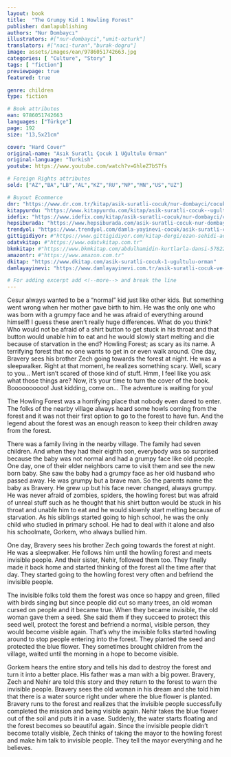 ```yaml
---
layout: book
title:  "The Grumpy Kid 1 Howling Forest"
publisher: damlapublishing
authors: "Nur Dombaycı"
illustrators: #["nur-dombayci","umit-ozturk"]
translators: #["naci-turan","burak-dogru"]
image: assets/images/ean/9786051742663.jpg
categories: [ "Culture", "Story" ]
tags: [ "fiction"]
previewpage: true
featured: true

genre: children
type: fiction

# Book attributes
ean: 9786051742663
languages: ["Türkçe"]
page: 192
size: "13,5x21cm"

cover: "Hard Cover"
original-name: "Asık Suratlı Çocuk 1 Uğultulu Orman"
original-language: "Turkish"
youtube: https://www.youtube.com/watch?v=GhleZ7bS7fs

# Foreign Rights attributes
sold: ["AZ","BA","LB","AL","KZ","RU","NP","MN","US","UZ"]

# Buyout Ecommerce
dnr: "https://www.dr.com.tr/kitap/asik-suratli-cocuk/nur-dombayci/cocuk-ve-genclik/genclik-10-yas/roman-oyku/urunno=0000000723980"
kitapyurdu: "https://www.kitapyurdu.com/kitap/asik-suratli-cocuk--ugultulu-orman/495662.html&filter_name=As%C4%B1k+Suratl%C4%B1+%C3%87ocuk"
idefix: "https://www.idefix.com/kitap/asik-suratli-cocuk/nur-dombayci/cocuk-ve-genclik/genclik-10-yas/roman-oyku/urunno=0000000723980"
hepsiburada: "https://www.hepsiburada.com/asik-suratli-cocuk-nur-dombayci-p-HBV000002J0RS"
trendyol: "https://www.trendyol.com/damla-yayinevi-cocuk/asik-suratli-cocuk-ugultulu-orman-p-3320525"
gittigidiyor: #"https://www.gittigidiyor.com/kitap-dergi/ezan-sehidi-adnan-menderes_pdp_732728793"
odatvkitap: #"https://www.odatvkitap.com.tr"
bkmkitap: #"https://www.bkmkitap.com/abdulhamidin-kurtlarla-dansi-578226"
amazontr: #"https://www.amazon.com.tr"
dkitap: "https://www.dkitap.com/asik-suratli-cocuk-1-ugultulu-orman"
damlayayinevi: "https://www.damlayayinevi.com.tr/asik-suratli-cocuk-ve-onu-etkilemeyen-siradisi-olaylar-1-ugultulu-orman"

# For adding excerpt add <!--more--> and break the line
---
```

Cesur always wanted to be a “normal” kid just like other kids.
But something went wrong when her mother gave birth to him. He
was the only one who was born with a grumpy face and he was
afraid of everything around himself! I guess these aren’t really huge
differences. What do you think? Who would not be afraid of a shirt
button to get stuck in his throat and that button would unable him to
eat and he would slowly start melting and die because of starvation
in the end?
Howling Forest; as scary as its name. A terrifying forest that no one
wants to get in or even walk around. One day, Bravery sees his brother
Zech going towards the forest at night. He was a sleepwalker. Right at
that moment, he realizes something scary. Well, scary to you… Mert
isn’t scared of those kind of stuff. Hmm, I feel like you ask what those
things are? Now, it’s your time to turn the cover of the book.
Boooooooooo!
Just kidding, come on…
The adventure is waiting for you!

The Howling Forest was a horrifying place that nobody even dared to enter. The folks of the nearby
village always heard some howls coming from the forest and it was not their first option to go to the forest to
have fun. And the legend about the forest was an enough reason to keep their children away from the forest.

There was a family living in the nearby village. The family had seven children. And when they had their
eighth son, everybody was so surprised because the baby was not normal and had a grumpy face like old
people. One day, one of their elder neighbors came to visit them and see the new born baby. She saw the baby
had a grumpy face as her old husband who passed away. He was grumpy but a brave man. So the parents
name the baby as Bravery. He grew up but his face never changed, always grumpy. He was never afraid of
zombies, spiders, the howling forest but was afraid of unreal stuff such as he thought that his shirt button
would be stuck in his throat and unable him to eat and he would slownly start melting because of starvation.
As his siblings started going to high school, he was the only child who studied in primary school. He had
to deal with it alone and also his schoolmate, Gorkem, who always bullied him.

One day, Bravery sees his brother Zech going towards the forest at night. He was a sleepwalker. He
follows him until the howling forest and meets invisible people. And their sister, Nehir, followed them too.
They finally made it back home and started thinking of the forest all the time after that day. They started
going to the howling forest very often and befriend the invisible people.

The invisible folks told them the forest was once so happy and green, filled with birds singing but since
people did cut so many trees, an old woman cursed on people and it became true. When they became
invisible, the old woman gave them a seed. She said them if they succeed to protect this seed well, protect
the forest and befriend a normal, visible person, they would become visible again. That’s why the invisible
folks started howling around to stop people entering into the forest. They planted the seed and protected the
blue flower. They sometimes brought children from the village, waited until the morning in a hope to become
visible.

Gorkem hears the entire story and tells his dad to destroy the forest and turn it into a better place. His
father was a man with a big power. Bravery, Zech and Nehir are told this story and they return to the forest
to warn the invisible people.
Bravery sees the old woman in his dream and she told him that there is a water source right under where
the blue flower is planted. Bravery runs to the forest and realizes that the invisible people successfully
completed the mission and being visible again. Nehir takes the blue flower out of the soil and puts it in a
vase. Suddenly, the water starts floating and the forest becomes so beautiful again. Since the invisible people
didn’t become totally visible, Zech thinks of taking the mayor to the howling forest and make him talk to
invisible people. They tell the mayor everything and he believes.
<!--more--> 